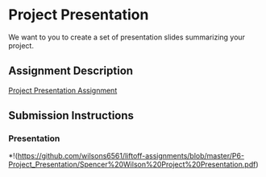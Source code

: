 # Project Presentation
We want to you to create a set of presentation slides summarizing your project.

## Assignment Description
[Project Presentation Assignment](https://education.launchcode.org/liftoff/modules/assignments/project-presentation)

## Submission Instructions

### Presentation
*!(https://github.com/wilsons6561/liftoff-assignments/blob/master/P6-Project_Presentation/Spencer%20Wilson%20Project%20Presentation.pdf)
